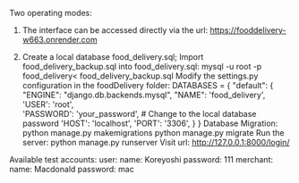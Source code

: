 Two operating modes:

1. The interface can be accessed directly via the url: https://fooddelivery-w663.onrender.com

2. Create a local database food_delivery.sql;
   Import food_delivery_backup.sql into food_delivery.sql: mysql -u root -p food_delivery< food_delivery_backup.sql
   Modify the settings.py configuration in the foodDelivery folder:
   DATABASES = {
    "default": {
        "ENGINE": "django.db.backends.mysql",
        "NAME": 'food_delivery',
        'USER': 'root',       
        'PASSWORD': 'your_password',   # Change to the local database password
        'HOST': 'localhost', 
        'PORT': '3306', 
    }
    }
    Database Migration: python manage.py makemigrations
                        python manage.py migrate
    Run the server: python manage.py runserver
    Visit url: http://127.0.0.1:8000/login/

Available test accounts:
user: name: Koreyoshi password: 111
merchant: name: Macdonald password: mac